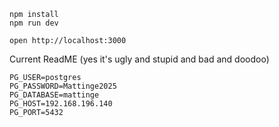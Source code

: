 ```
npm install
npm run dev
```

```
open http://localhost:3000
```


Current ReadME (yes it's ugly and stupid and bad and doodoo)
```
PG_USER=postgres
PG_PASSWORD=Mattinge2025
PG_DATABASE=mattinge
PG_HOST=192.168.196.140
PG_PORT=5432

```
